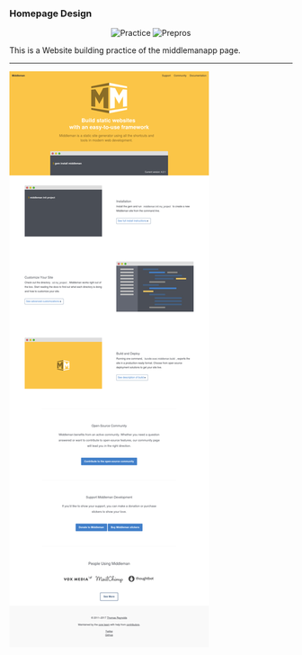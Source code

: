 ### Homepage Design
<p align="center">
    <img src="https://img.shields.io/badge/development-practice-blue.svg" alt="Practice">
    <img src="https://img.shields.io/badge/Prepros-v6.0.10-green.svg?colorB=00ADC9" alt="Prepros">
    
</p>
This is a Website building practice of the middlemanapp page.

---

![The Design](/assets/images/whole-page.png)
